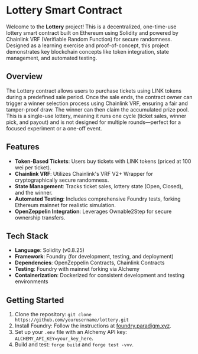 # Lottery Smart Contract

Welcome to the **Lottery** project! This is a decentralized, one-time-use lottery smart contract built on Ethereum using Solidity and powered by Chainlink VRF (Verifiable Random Function) for secure randomness. Designed as a learning exercise and proof-of-concept, this project demonstrates key blockchain concepts like token integration, state management, and automated testing.

## Overview

The Lottery contract allows users to purchase tickets using LINK tokens during a predefined sale period. Once the sale ends, the contract owner can trigger a winner selection process using Chainlink VRF, ensuring a fair and tamper-proof draw. The winner can then claim the accumulated prize pool. This is a single-use lottery, meaning it runs one cycle (ticket sales, winner pick, and payout) and is not designed for multiple rounds—perfect for a focused experiment or a one-off event.

## Features

- **Token-Based Tickets**: Users buy tickets with LINK tokens (priced at 100 wei per ticket).
- **Chainlink VRF**: Utilizes Chainlink's VRF V2+ Wrapper for cryptographically secure randomness.
- **State Management**: Tracks ticket sales, lottery state (Open, Closed), and the winner.
- **Automated Testing**: Includes comprehensive Foundry tests, forking Ethereum mainnet for realistic simulation.
- **OpenZeppelin Integration**: Leverages Ownable2Step for secure ownership transfers.

## Tech Stack

- **Language**: Solidity (v0.8.25)
- **Framework**: Foundry (for development, testing, and deployment)
- **Dependencies**: OpenZeppelin Contracts, Chainlink Contracts
- **Testing**: Foundry with mainnet forking via Alchemy
- **Containerization**: Dockerized for consistent development and testing environments

## Getting Started

1. Clone the repository: `git clone https://github.com/yourusername/lottery.git`
2. Install Foundry: Follow the instructions at [foundry.paradigm.xyz](https://foundry.paradigm.xyz).
3. Set up your `.env` file with an Alchemy API key: `ALCHEMY_API_KEY=your_key_here`.
4. Build and test: `forge build` and `forge test -vvv`.
